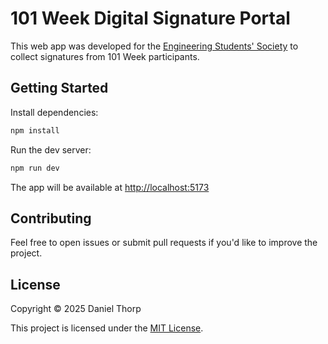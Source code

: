 # 101 Week Digital Signature Portal

This web app was developed for the [Engineering Students' Society](https://www.essaeg.ca/) to collect signatures from 101 Week participants.

## Getting Started

Install dependencies:

```bash
npm install
```

Run the dev server:

```bash
npm run dev
```

The app will be available at [http://localhost:5173](http://localhost:5173)

## Contributing

Feel free to open issues or submit pull requests if you'd like to improve the project.

## License

Copyright © 2025 Daniel Thorp

This project is licensed under the [MIT License](LICENSE).
